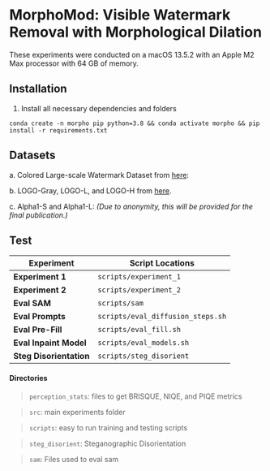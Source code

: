 # MorphoMod: Visible Watermark Removal with Morphological Dilation
These experiments were conducted on a macOS 13.5.2 with an Apple M2 Max processor with 64 GB of memory.

## Installation
1. Install all necessary dependencies and folders
```
conda create -n morpho pip python=3.8 && conda activate morpho && pip install -r requirements.txt
```
## Datasets
   
   a. Colored Large-scale Watermark Dataset from [here](https://drive.google.com/file/d/17y1gkUhIV6rZJg1gMG-gzVMnH27fm4Ij/view?usp=sharing):

   b. LOGO-Gray, LOGO-L, and LOGO-H from [here](https://github.com/vinthony/deep-blind-watermark-removal#Resources).

   c. Alpha1-S and Alpha1-L: *(Due to anonymity, this will be provided for the final publication.)*
   
## Test
| Experiment | Script Locations |
| -------- | -------- |
| **Experiment 1** | `scripts/experiment_1` |
| **Experiment 2** | `scripts/experiment_2` |
| **Eval SAM** | `scripts/sam` |
| **Eval Prompts** | `scripts/eval_diffusion_steps.sh` |
| **Eval Pre-Fill** | `scripts/eval_fill.sh` |
| **Eval Inpaint Model** | `scripts/eval_models.sh` |
| **Steg Disorientation** | `scripts/steg_disorient` |


#### Directories
> `perception_stats`: files to get BRISQUE, NIQE, and PIQE metrics

> `src`: main experiments folder

> `scripts`: easy to run training and testing scripts

> `steg_disorient`: Steganographic Disorientation

> `sam`: Files used to eval sam


